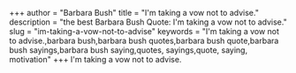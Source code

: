 +++
author = "Barbara Bush"
title = "I'm taking a vow not to advise."
description = "the best Barbara Bush Quote: I'm taking a vow not to advise."
slug = "im-taking-a-vow-not-to-advise"
keywords = "I'm taking a vow not to advise.,barbara bush,barbara bush quotes,barbara bush quote,barbara bush sayings,barbara bush saying,quotes, sayings,quote, saying, motivation"
+++
I'm taking a vow not to advise.
